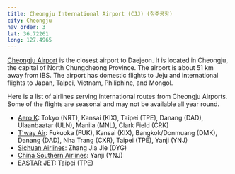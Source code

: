 ```yaml
---
title: Cheongju International Airport (CJJ) (청주공항)
city: Cheongju
nav_order: 3
lat: 36.72261
long: 127.4965
---
```

[Cheongju Airport](https://www.airport.co.kr/cheongjueng/index.do) is the closest airport to Daejeon. It is located in Cheongju, the capital of North Chungcheong Province. The airport is about 51 km away from IBS. The airport has domestic flights to Jeju and international flights to Japan, Taipei, Vietnam, Philiphine, and Mongol.

Here is a list of airlines serving international routes from Cheongju Airports. Some of the flights are seasonal and may not be available all year round.
- [Aero K](https://www.aerok.com/en): Tokyo  (NRT), Kansai (KIX), Taipei (TPE), Danang (DAD), Ulaanbaatar (ULN), Manila (MNL), Clark Field (CRK)
- [T'way Air](https://www.twayair.com/): Fukuoka (FUK), Kansai (KIX), Bangkok/Donmuang (DMK), Danang (DAD), Nha Trang (CXR), Taipei (TPE), Yanji (YNJ)
- [Sichuan Airlines](https://global.sichuanair.com/): Zhang Jia Jie (DYG)
- [China Southern Airlines](https://www.csair.com/en/): Yanji (YNJ)
- [EASTAR JET](https://www.eastarjet.com/): Taipei (TPE)